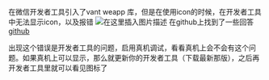 ﻿在微信开发者工具引入了vant weapp 库，但是在使用icon的时候，在开发者工具中无法显示icon，以及报错
![在这里插入图片描述](https://img-blog.csdnimg.cn/20200720091826877.png)
在github上找到了一些回答
[github](https://github.com/youzan/vant-weapp/issues/1354)

出现这个错误是开发者工具的问题，启用真机调试，看看真机上会不会有这个问题。如果真机上可以显示，那么就更新你的开发者工具（下载最新那版），之后再开发者工具里就可以看见图标了
